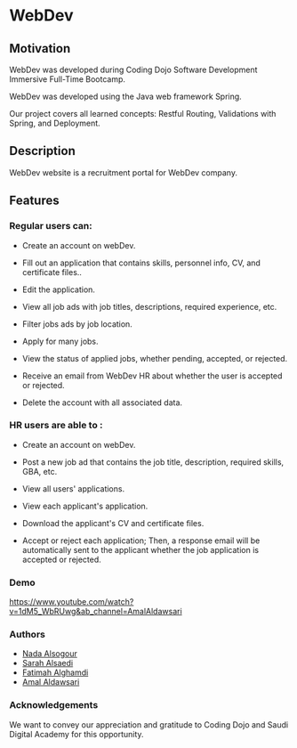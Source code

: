 # WebDev

## Motivation

WebDev was developed during Coding Dojo Software Development Immersive Full-Time Bootcamp. 

WebDev was developed using the Java web framework Spring.

Our project covers all learned concepts: Restful Routing, Validations with Spring, and Deployment.

## Description

WebDev website is a recruitment portal for WebDev company.

## Features

### Regular users can:

- Create an account on webDev.

- Fill out an application that contains skills, personnel info, CV, and certificate files..
 
- Edit the application.

- View all job ads with job titles, descriptions, required experience, etc.
 
- Filter jobs ads by job location.

- Apply for many jobs. 

- View the status of applied jobs, whether pending, accepted, or rejected.
 
- Receive an email from WebDev HR about whether the user is accepted or rejected. 

- Delete the account with all associated data.

### HR users are able to :

- Create an account on webDev.

- Post a new job ad that contains the job title, description, required skills, GBA, etc.

- View all users' applications.

- View each applicant's application.

- Download the applicant's CV and certificate files.

- Accept or reject each application; Then, a response email will be automatically sent to the applicant whether the job application is accepted or rejected.

### Demo

https://www.youtube.com/watch?v=1dM5_WbRUwg&ab_channel=AmalAldawsari

### Authors

- [Nada Alsogour](https://github.com/Nada-bit73)
- [Sarah Alsaedi](https://github.com/sarah-47)
- [Fatimah Alghamdi](https://github.com/fatimahmalghamdi)
- [Amal Aldawsari](https://github.com/amalsaud)

### Acknowledgements

We want to convey our appreciation and gratitude to Coding Dojo and Saudi Digital Academy for this opportunity.
